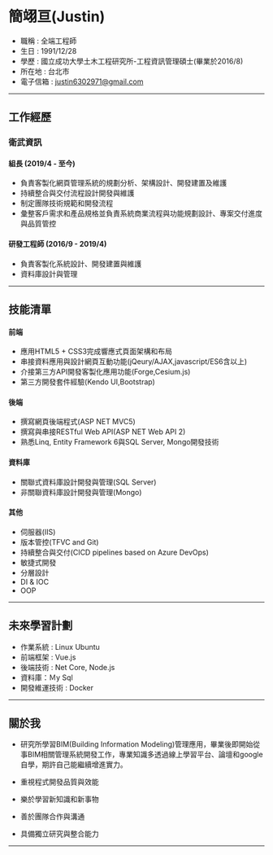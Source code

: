 # 簡翊亘(Justin)

+ 職稱 : 全端工程師
+ 生日 : 1991/12/28
+ 學歷 : 國立成功大學土木工程研究所-工程資訊管理碩士(畢業於2016/8)
+ 所在地 : 台北市
+ 電子信箱 : justin6302971@gmail.com

* * *
## 工作經歷

### 衛武資訊
#### 組長 (2019/4 - 至今)
+ 負責客製化網頁管理系統的規劃分析、架構設計、開發建置及維護
+ 持續整合與交付流程設計開發與維護 
+ 制定團隊技術規範和開發流程
+ 彙整客戶需求和產品規格並負責系統商業流程與功能規劃設計、專案交付進度與品質管控

#### 研發工程師 (2016/9 - 2019/4)
+ 負責客製化系統設計、開發建置與維護
+ 資料庫設計與管理

* * *

## 技能清單

#### 前端
+ 應用HTML5 + CSS3完成響應式頁面架構和布局
+ 串接資料應用與設計網頁互動功能(jQeury/AJAX,javascript/ES6含以上)
+ 介接第三方API開發客製化應用功能(Forge,Cesium.js)
+ 第三方開發套件經驗(Kendo UI,Bootstrap)

#### 後端
+ 撰寫網頁後端程式(ASP NET MVC5)
+ 撰寫與串接RESTful Web API(ASP NET Web API 2)
+ 熟悉Linq, Entity Framework 6與SQL Server, Mongo開發技術

#### 資料庫
+ 關聯式資料庫設計開發與管理(SQL Server)
+ 非關聯資料庫設計開發與管理(Mongo)

#### 其他
+ 伺服器(IIS)
+ 版本管控(TFVC and Git)
+ 持續整合與交付(CICD pipelines based on Azure DevOps)
+ 敏捷式開發
+ 分層設計
+ DI & IOC 
+ OOP

* * *

## 未來學習計劃
+ 作業系統 : Linux Ubuntu
+ 前端框架 : Vue.js
+ 後端技術 : Net Core, Node.js
+ 資料庫：Ｍy Sql
+ 開發維運技術 : Docker

* * *

## 關於我
+ 研究所學習BIM(Building Information Modeling)管理應用，畢業後即開始從事BIM相關管理系統開發工作，專業知識多透過線上學習平台、論壇和google自學，期許自己能繼續增進實力。

+ 重視程式開發品質與效能
+ 樂於學習新知識和新事物
+ 善於團隊合作與溝通
+ 具備獨立研究與整合能力


* * *
